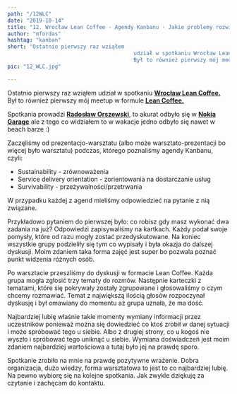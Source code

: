 ```yaml
--- 
path: "/12WLC"
date: "2019-10-14"
title: "12. Wrocław Lean Coffee - Agendy Kanbanu - Jakie problemy rozwiązuje Kanban?"
author: "mfordas"
hashtag: "kanban"
short: "Ostatnio pierwszy raz wziąłem
                                        udział w spotkaniu Wrocław Lean Coffee.
                                        Był to również pierwszy mój meetup w formule Lean Coffee."
pic: "12_WLC.jpg"

---
```


  <div>
                            <p >Ostatnio pierwszy raz wziąłem udział w
                                spotkaniu <a href="https://www.meetup.com/pl-PL/Wroclaw-Lean-Coffee/"
                                    target="_blank"><b>Wrocław Lean Coffee.</b></a>
                                Był to również pierwszy mój meetup w formule <a href="http://leancoffee.org/"
                                    target="_blank"><b>Lean Coffee.</b></a>
                            </p>
                            <p>
                                Spotkania prowadzi <a href="https://www.orszewski.com/" target="_blank"><b>Radosław
                                        Orszewski</b></a>, to akurat odbyło się w <a href="https://nokiagarage.pl/"
                                    target="_blank"><b>Nokia Garage</b></a> ale
                                z tego co widziałem to w wakacje jedno odbyło się nawet w beach barze :)
                            </p>
                            <p >
                                Zaczęliśmy od prezentacjo-warsztatu (albo może warsztato-prezentacji bo więcej było
                                warsztatu) podczas, którego poznaliśmy agendy Kanbanu, czyli:
                                <ul >
                                    <li>Sustainability - zrównoważenia</li>
                                    <li>Service delivery orientation - zorientowania na dostarczanie usług</li>
                                    <li>Survivability - przeżywalności/przetrwania</li>
                                </ul>
                            </p>
                            <p >
                                W przypadku każdej z agend mieliśmy odpowiedzieć na pytanie z nią związane.</p>
                            <p >
                                Przykładowo pytaniem do pierwszej było: co robisz gdy masz wykonać dwa zadania na już?
                                Odpowiedzi zapisywaliśmy na kartkach.
                                Każdy podał swoje pomysły, które od razu mogły zostać przedyskutowane. Na koniec
                                wszystkie grupy podzieliły się tym co wypisały i była okazja do dalszej dyskusji.
                                Moim zdaniem taka forma zajęć jest super bo pozwala poznać punkt widzenia różnych osób.
                            </p>
                            <p >
                                Po warsztacie przeszliśmy do dyskusji w formacie Lean Coffee. Każda grupa mogła zgłosić
                                trzy tematy do rozmów. Następnie karteczki z tematami, które się
                                pokrywały zostały zgrupowane i głosowaliśmy o czym chcemy rozmawiać. Temat z największą
                                ilością głosów rozpoczynał dyskusję i był omawiany do momentu aż grupa
                                uznała, że ma dość.
                            </p>
                            <p >
                                Najbardziej lubię właśnie takie momenty wymiany informacji przez uczestników ponieważ
                                można się dowiedzieć co ktoś zrobił w danej sytuacji i może spróbować tego u siebie.
                                Albo z drugiej strony, co u kogoś nie wyszło i spróbować tego uniknąć u siebie. Wymiana
                                doświadczeń jest moim zdaniem najbardziej wartościowa a tutaj było jej na prawdę sporo.
                            </p>
                            <p >
                                Spotkanie zrobiło na mnie na prawdę pozytywne wrażenie. Dobra organizacja, dużo wiedzy,
                                forma warsztatowa to jest to co najbardziej lubię. Na pewno wybiorę się
                                na kolejne spotkania. Jak zwykle dziękuję za czytanie i zachęcam do kontaktu.
                            </p>
                        </div>
                           
